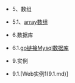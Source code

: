 * 5、数组
 - 5.1、[array数组](5.1.md)
* 6.数据库
 - 6.1.[go链接Mysql数据库](6.1.md)
* 9.实例
 - 9.1.[Web实例1(9.1.md)]
